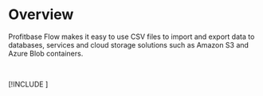# Overview

Profitbase Flow makes it easy to use CSV files to import and export data to databases, services and cloud storage solutions such as Amazon S3 and Azure Blob containers.  

<br/>

[!INCLUDE [](__videos.md)]